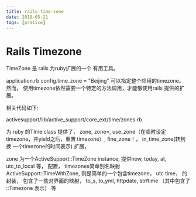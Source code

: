 ```yaml
---
title: rails-time-zone
date: 2019-05-21
tags: [pratice]
---
```


# Rails Timezone

TimeZone 是 rails 为ruby扩展的一个 有用工具。

application.rb
config.time_zone = "Beijing"
可以指定整个应用的timezone。 然而， 使用timezone依然需要一个特定的方法调用，才能够使用rails 提供的扩展。

相关代码如下:

activesupport/lib/active_support/core_ext/time/zones.rb

为 ruby 的TIme class 提供了， zone, zone=, use_zone（在临时设定timezone，并yield之后，重置 timezone）, fine_zone！， in_time_zone(转到换 一个timezone的时间表示) 扩展，


zone 为一个ActiveSupport::TimeZone instance, 提供now, today, at, utc_to_local 等， 配置， timezones简单别名映射
ActiveSupport::TimeWithZone, 则是简单的一个包含timezone， utc time， 的封装， 包含了一些对界面的映射， to_s, to_yml, httpdate, strftime （其中包含了 ::Timezone 表示） 等
